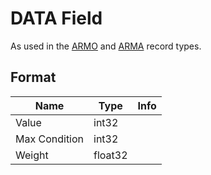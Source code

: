 DATA Field
==========

As used in the [ARMO](../ARMO.md) and [ARMA](../ARMA.md) record types.

## Format

Name | Type | Info
-----|------|-----
Value | int32 | 
Max Condition | int32 |
Weight | float32 |

